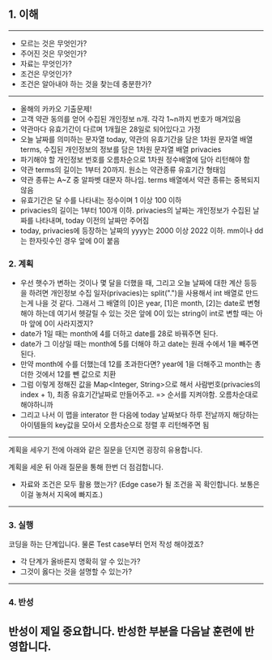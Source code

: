 ## 1. 이해

---
- 모르는 것은 무엇인가?
- 주어진 것은 무엇인가?
- 자료는 무엇인가?
- 조건은 무엇인가?
- 조건은 알아내야 하는 것을 찾는데 충분한가?
---
- 올해의 카카오 기출문제!
- 고객 약관 동의를 얻어 수집된 개인정보 n개. 각각 1~n까지 번호가 매겨있음
- 약관마다 유효기간이 다르며 1개월은 28일로 되어있다고 가정
- 오늘 날짜를 의미하는 문자열 today, 약관의 유효기간을 담은 1차원 문자열 배열 terms, 수집된 개인정보의 정보를 담은 1차원 문자열 배열 privacies
- 파기해야 할 개인정보 번호를 오름차순으로 1차원 정수배열에 담아 리턴해야 함
- 약관 terms의 길이는 1부터 20까지. 원소는 약관종류 유효기간 형태임
- 약관 종류는 A~Z 중 알파벳 대문자 하나임. terms 배열에서 약관 종류는 중복되지 않음
- 유효기간은 달 수를 나타내는 정수이며 1 이상 100 이하
- privacies의 길이는 1부터 100개 이하. privacies의 날짜는 개인정보가 수집된 날짜를 나타내며, today 이전의 날짜만 주어짐
- today, privacies에 등장하는 날짜의 yyyy는 2000 이상 2022 이하. mm이나 dd는 한자릿수인 경우 앞에 0이 붙음

### 2. 계획
- 우선 햇수가 변하는 것이나 몇 달을 더했을 때, 그리고 오늘 날짜에 대한 계산 등등을 하려면 개인정보 수집 일자(privacies)는 split(".")을 사용해서 int 배열로 만드는게 나을 것 같다. 그래서 그 배열의 [0]은 year, [1]은 month, [2]는 date로 변형해야 하는데 여기서 헷갈릴 수 있는 것은 앞에 0이 있는 string이 int로 변할 때는 아마 앞에 0이 사라지겠지?
- date가 1일 때는 month에 4를 더하고 date를 28로 바꿔주면 된다.
- date가 그 이상일 때는 month에 5를 더해야 하고 date는 원래 수에서 1을 빼주면 된다.
- 만약 month에 수를 더했는데 12를 초과한다면? year에 1을 더해주고 month는 총 더한 것에서 12를 뺀 값으로 치환
- 그럼 이렇게 정해진 값을 Map<Integer, String>으로 해서 사람번호(privacies의 index + 1), 최종 유효기간날짜로 만들어주고. => 순서를 지켜야함. 오름차순대로 해야하니까
- 그리고 나서 이 맵을 interator 한 다음에 today 날짜보다 하루 전날까지 해당하는 아이템들의 key값을 모아서 오름차순으로 정렬 후 리턴해주면 됨

---
계획을 세우기 전에 아래와 같은 질문을 던지면 굉장히 유용합니다.

계획을 세운 뒤 아래 질문을 통해 한번 더 점검합니다.

- 자료와 조건은 모두 활용 했는가? (Edge case가 될 조건을 꼭 확인합니다. 보통은 이걸 놓쳐서 지옥에 빠지죠.)
---

### 3. 실행

코딩을 하는 단계입니다. 물론 Test case부터 먼저 작성 해야겠죠?

- 각 단계가 올바른지 명확히 알 수 있는가?
- 그것이 옳다는 것을 설명할 수 있는가?

---

### 4. 반성

반성이 제일 중요합니다. 반성한 부분을 다음날 훈련에 반영합니다.
- 
